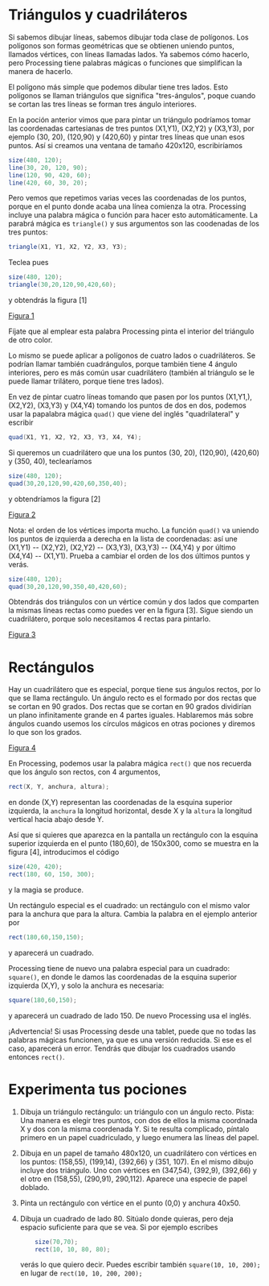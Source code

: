 # Triángulos y cuadriláteros

Si sabemos dibujar líneas, sabemos dibujar toda clase de polígonos. Los
polígonos son formas geométricas que se obtienen uniendo puntos,
llamados vértices, con líneas llamadas lados. Ya sabemos cómo hacerlo,
pero Processing tiene palabras mágicas o funciones que simplifican la
manera de hacerlo.

El polígono más simple que podemos dibular tiene tres lados. Esto
polígonos se llaman triángulos que significa "tres-ángulos", poque
cuando se cortan las tres líneas se forman tres ángulo interiores.

En la poción anterior vimos que para pintar un triángulo podríamos tomar
las coordenadas cartesianas de tres puntos (X1,Y1), (X2,Y2) y (X3,Y3),
por ejemplo (30, 20), (120,90) y (420,60) y pintar tres líneas que unan
esos puntos. Así si creamos una ventana de tamaño 420x120, escribiríamos

``` {.java bgcolor="olive!10"}
size(480, 120);
line(30, 20, 120, 90);
line(120, 90, 420, 60);
line(420, 60, 30, 20);
```

Pero vemos que repetimos varias veces las coordenadas de los puntos,
porque en el punto donde acaba una línea comienza la otra. Processing
incluye una palabra mágica o función para hacer esto automáticamente. La
parabrá mágica es `triangle()` y sus argumentos son las coodenadas de
los tres puntos:

``` {.java bgcolor="olive!10"}
triangle(X1, Y1, X2, Y2, X3, Y3);
```

Teclea pues

``` {.java bgcolor="olive!10"}
size(480, 120);
triangle(30,20,120,90,420,60); 
```

y obtendrás la figura [1]

[Figura 1](pictures/ps4_1.png)

Fíjate que al emplear esta palabra Processing pinta el interior del
triángulo de otro color.

Lo mismo se puede aplicar a polígonos de cuatro lados o cuadriláteros.
Se podrían llamar también cuadrángulos, porque también tiene 4 ángulo
interiores, pero es más común usar cuadrilátero (también al triángulo se
le puede llamar trilátero, porque tiene tres lados).

En vez de pintar cuatro líneas tomando que pasen por los puntos
(X1,Y1,), (X2,Y2), (X3,Y3) y (X4,Y4) tomando los puntos de dos en dos,
podemos usar la papalabra mágica `quad()` que viene del inglés
"quadrilateral" y escribir

``` {.java bgcolor="olive!10"}
quad(X1, Y1, X2, Y2, X3, Y3, X4, Y4);
```

Si queremos un cuadrilátero que una los puntos (30, 20), (120,90),
(420,60) y (350, 40), teclearíamos

``` {.java bgcolor="olive!10"}
size(480, 120);
quad(30,20,120,90,420,60,350,40);
```

y obtendríamos la figura [2]

[Figura 2](pictures/ps4_2.png)

Nota: el orden de los vértices importa mucho. La función `quad()` va
uniendo los puntos de izquierda a derecha en la lista de coordenadas:
así une (X1,Y1) -- (X2,Y2), (X2,Y2) -- (X3,Y3), (X3,Y3) -- (X4,Y4) y por
último (X4,Y4) -- (X1,Y1). Prueba a cambiar el orden de los dos últimos
puntos y verás.

``` {.java bgcolor="olive!10"}
size(480, 120);
quad(30,20,120,90,350,40,420,60);
```

Obtendrás dos triángulos con un vértice común y dos lados que comparten
la mismas líneas rectas como puedes ver en la figura
[3]. Sigue siendo un cuadrilátero, porque solo necesitamos 4 rectas para pintarlo.

[Figura 3](pictures/ps4_3.png)

# Rectángulos

Hay un cuadrilátero que es especial, porque tiene sus ángulos rectos, por
lo que se llama rectángulo. Un ángulo recto es el formado por dos rectas
que se cortan en 90 grados. Dos rectas que se cortan en 90 grados
dividirían un plano infinitamente grande en 4 partes iguales. Hablaremos
más sobre ángulos cuando usemos los círculos mágicos en otras pociones y
diremos lo que son los grados.

[Figura 4](pictures/ps4_4.png)

En Processing, podemos usar la palabra mágica `rect()` que nos recuerda
que los ángulo son rectos, con 4 argumentos,

``` {.java bgcolor="olive!10"}
rect(X, Y, anchura, altura);
```

en donde (X,Y) representan las coordenadas de la esquina superior
izquierda, la `anchura` la longitud horizontal, desde X y la `altura` la
longitud vertical hacia abajo desde Y.

Así que si quieres que aparezca en la pantalla un rectángulo con la
esquina superior izquierda en el punto (180,60), de 150x300, como se
muestra en la figura [4], introducimos el código

``` {.java bgcolor="olive!10"}
size(420, 420);
rect(180, 60, 150, 300);
```

y la magia se produce.

Un rectángulo especial es el cuadrado: un rectángulo con el mismo valor para la
anchura que para la altura. Cambia la palabra en el ejemplo anterior por

``` {.java bgcolor="olive!10"}
rect(180,60,150,150);
```

y aparecerá un cuadrado.

Processing tiene de nuevo una palabra especial para un cuadrado: `square()`, en donde le damos las coordenadas de la esquina superior  izquierda (X,Y), y solo la anchura es necesaria:

``` {.java bgcolor="olive!10"}
square(180,60,150);
```
y aparecerá un cuadrado de lado 150. De nuevo Processing usa el inglés.

¡Advertencia! Si usas Processing desde una tablet, puede que no todas las palabras mágicas funcionen, ya que es una versión reducida. Si ese es el caso, aparecerá un error. Tendrás que dibujar los cuadrados usando entonces `rect()`.

# Experimenta tus pociones

1.  Dibuja un triángulo rectángulo: un triángulo con un ángulo recto.
    Pista: Una manera es elegir tres puntos, con dos de ellos la misma
    coordnada X y dos con la misma coordenada Y. Si te resulta
    complicado, píntalo primero en un papel cuadriculado, y luego
    enumera las líneas del papel.

2.  Dibuja en un papel de tamaño 480x120, un cuadrilátero con vértices
    en los puntos: (158,55), (199,14), (392,66) y (351, 107). En el
    mismo dibujo incluye dos triángulo. Uno con vértices en (347,54),
    (392,9), (392,66) y el otro en (158,55), (290,91), 290,112). Aparece
    una especie de papel doblado.

3.  Pinta un rectángulo con vértice en el punto (0,0) y anchura 40x50.

4.  Dibuja un cuadrado de lado 80. Sitúalo donde quieras, pero deja
    espacio suficiente para que se vea. Si por ejemplo escribes

    ``` {.java bgcolor="olive!10"}
        size(70,70);
        rect(10, 10, 80, 80);
    ```

    verás lo que quiero decir.
    Puedes escribir también `square(10, 10, 200);` en lugar de `rect(10, 10, 200, 200);`
